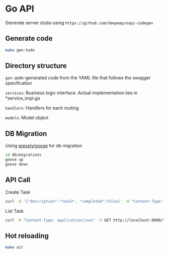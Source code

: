 # Go API

Generate server stubs using `https://github.com/deepmap/oapi-codegen`

## Generate code

```sh
make gen-todo
```

## Directory structure

`gen`: auto-generated code from the YAML file that follows the swagger specification

`services`: Business logic interface. Actual implementation lies in *service_impl.go

`handlers`: Handlers for each routing

`models`: Model object

## DB Migration

Using [pressly/goose](https://github.com/pressly/goose) for db migration

```sh
cd db/migrations
goose up
goose down
```

## API Call

Create Task

```sh
curl -d '{"description":"task3", "completed":false}' -H "Content-Type: application/json" -X POST http://localhost:8080/task
```

List Task

```sh
curl -H "Content-Type: application/json" -X GET http://localhost:8080/task
```

## Hot reloading

```sh
make air
```
